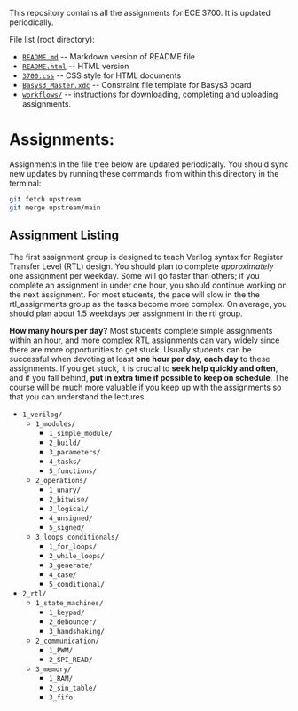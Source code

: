 This repository contains all the assignments for ECE 3700. It is updated periodically. 

File list (root directory):

* [`README.md`](README.md) -- Markdown version of README file
* [`README.html`](README.html) -- HTML version
* [`3700.css`](3700.css) -- CSS style for HTML documents
* [`Basys3_Master.xdc`](Basys3_Master.xdc) -- Constraint file template for Basys3 board
* [`workflows/`](workflows/) -- instructions for downloading, completing and uploading assignments.

# Assignments:

Assignments in the file tree below are updated periodically. You should sync new
updates by running these commands from within this directory in the terminal:

```bash
git fetch upstream
git merge upstream/main
```

## Assignment Listing

The first assignment group is designed to teach Verilog syntax for Register Transfer Level
(RTL) design. You should plan to complete *approximately* one assignment per weekday.
Some will go faster than others; if you complete an assignment in under one hour, you
should continue working on the next assignment. For most students, the pace will slow in the 
the rtl_assignments group as the tasks become more complex. On average, you should plan 
about 1.5 weekdays per assignment in the rtl group. 

**How many hours per day?** Most students complete simple assignments within an hour, and more 
complex RTL assignments can vary widely since there are more opportunities to get stuck. Usually 
students can be successful when devoting at least **one hour per day, each day** to these assignments.
If you get stuck, it is crucial to **seek help quickly and often**, and if you fall behind, **put in 
extra time if possible to keep on schedule**. The course will be much more valuable if you keep up 
with the assignments so that you can understand the lectures.


* `1_verilog/`
  - `1_modules/`  
      + `1_simple_module/`
      + `2_build/`
      + `3_parameters/`
      + `4_tasks/`
      + `5_functions/`
  - `2_operations/`
      + `1_unary/`
      + `2_bitwise/`
      + `3_logical/`
      + `4_unsigned/`
      + `5_signed/`
  - `3_loops_conditionals/`
      + `1_for_loops/`
      + `2_while_loops/`
      + `3_generate/`
      + `4_case/`
      + `5_conditional/`
* `2_rtl/` 
  - `1_state_machines/`
      + `1_keypad/`
      + `2_debouncer/`
      + `3_handshaking/`
  - `2_communication/`
      + `1_PWM/`
      + `2_SPI_READ/`
  - `3_memory/`
      + `1_RAM/`
      + `2_sin_table/`
      + `3_fifo`
      




